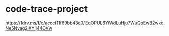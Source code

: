 # code-trace-project
https://1drv.ms/f/c/acccf11f69bb43c0/EqOPUL6YiWdLuHju7WuQoEwB2wkdNe5Nvag2iXYIj44OVw
